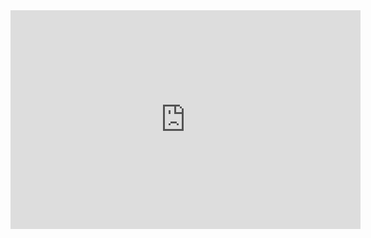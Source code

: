 <iframe width="560" height="350" src="https://www.tinkercad.com/embed/3F3BwIRwtBE?editbtn=1" frameborder="0" marginwidth="0" marginheight="0" scrolling="no"></iframe>
